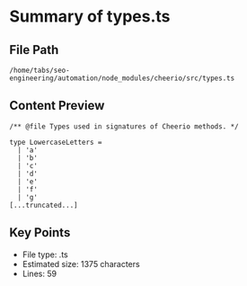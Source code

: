 # Summary of types.ts
  
## File Path
`/home/tabs/seo-engineering/automation/node_modules/cheerio/src/types.ts`

## Content Preview
```
/** @file Types used in signatures of Cheerio methods. */

type LowercaseLetters =
  | 'a'
  | 'b'
  | 'c'
  | 'd'
  | 'e'
  | 'f'
  | 'g'
[...truncated...]
```

## Key Points
- File type: .ts
- Estimated size: 1375 characters
- Lines: 59

